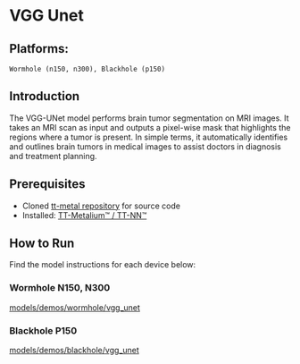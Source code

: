 # VGG Unet

## Platforms:
    Wormhole (n150, n300), Blackhole (p150)

## Introduction
The VGG-UNet model performs brain tumor segmentation on MRI images. It takes an MRI scan as input and outputs a pixel-wise mask that highlights the regions where a tumor is present. In simple terms, it automatically identifies and outlines brain tumors in medical images to assist doctors in diagnosis and treatment planning.

## Prerequisites
- Cloned [tt-metal repository](https://github.com/tenstorrent/tt-metal) for source code
- Installed: [TT-Metalium™ / TT-NN™](https://github.com/tenstorrent/tt-metal/blob/main/INSTALLING.md)

## How to Run
Find the model instructions for each device below:

### Wormhole N150, N300
[models/demos/wormhole/vgg_unet](https://github.com/tenstorrent/tt-metal/tree/main/models/demos/wormhole/vgg_unet)

### Blackhole P150
[models/demos/blackhole/vgg_unet](https://github.com/tenstorrent/tt-metal/tree/main/models/demos/blackhole/vgg_unet)
